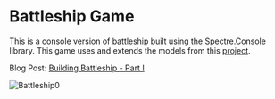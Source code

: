 # Battleship Game

This is a console version of battleship built using the Spectre.Console library. This game uses and extends the models from this [project](https://github.com/exceptionnotfound/BattleshipModellingPractice).

Blog Post: [Building Battleship - Part I](https://theholdercollective.github.io/posts/Building-Battleship-Part-1/)

![Battleship0](https://github.com/user-attachments/assets/f0c90aa5-b927-43e6-b57a-af75cbd1aeb1)
